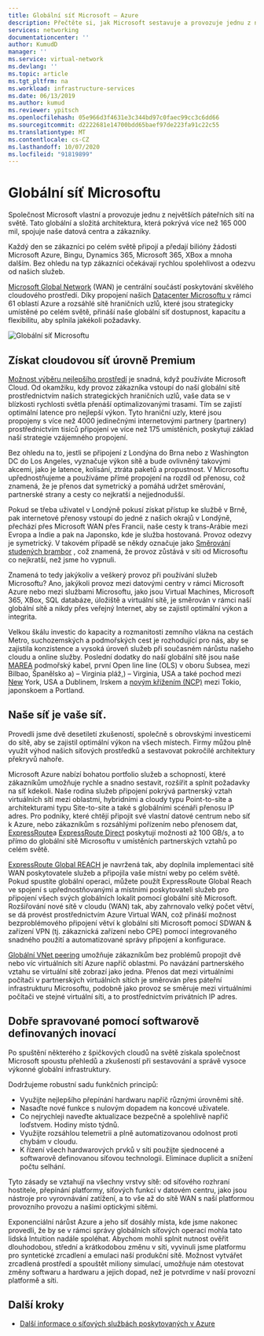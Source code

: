 ```yaml
---
title: Globální síť Microsoft – Azure
description: Přečtěte si, jak Microsoft sestavuje a provozuje jednu z největších páteřních sítí na světě a proč je centrální dodávat Skvělé cloudové prostředí.
services: networking
documentationcenter: ''
author: KumudD
manager: ''
ms.service: virtual-network
ms.devlang: ''
ms.topic: article
ms.tgt_pltfrm: na
ms.workload: infrastructure-services
ms.date: 06/13/2019
ms.author: kumud
ms.reviewer: ypitsch
ms.openlocfilehash: 05e966d3f4631e3c344bd97c0faec99cc3c6dd66
ms.sourcegitcommit: d2222681e14700bdd65baef97de223fa91c22c55
ms.translationtype: MT
ms.contentlocale: cs-CZ
ms.lasthandoff: 10/07/2020
ms.locfileid: "91819899"
---
```

# <a name="microsoft-global-network"></a>Globální síť Microsoftu

Společnost Microsoft vlastní a provozuje jednu z největších páteřních sítí na světě. Tato globální a složitá architektura, která pokrývá více než 165 000 mil, spojuje naše datová centra a zákazníky. 
 
Každý den se zákazníci po celém světě připojí a předají bilióny žádosti Microsoft Azure, Bingu, Dynamics 365, Microsoft 365, XBox a mnoha dalším. Bez ohledu na typ zákazníci očekávají rychlou spolehlivost a odezvu od našich služeb. 
 
[Microsoft Global Network](https://azure.microsoft.com/global-infrastructure/global-network/) (WAN) je centrální součástí poskytování skvělého cloudového prostředí. Díky propojení našich [Datacenter Microsoftu v](https://azure.microsoft.com/global-infrastructure/) rámci 61 oblastí Azure a rozsáhlé sítě hraničních uzlů, které jsou strategicky umístěné po celém světě, přináší naše globální síť dostupnost, kapacitu a flexibilitu, aby splnila jakékoli požadavky.

![Globální síť Microsoftu](./media/microsoft-global-network/microsoft-global-wan.png)
 
## <a name="get-the-premium-cloud-network"></a>Získat cloudovou síť úrovně Premium
 
[Možnost výběru nejlepšího prostředí](https://www.sdxcentral.com/articles/news/azure-tops-aws-gcp-in-cloud-performance-says-thousandeyes/2018/11/) je snadná, když používáte Microsoft Cloud. Od okamžiku, kdy provoz zákazníka vstoupí do naší globální sítě prostřednictvím našich strategických hraničních uzlů, vaše data se v blízkosti rychlosti světla přenáší optimalizovanými trasami. Tím se zajistí optimální latence pro nejlepší výkon. Tyto hraniční uzly, které jsou propojeny s více než 4000 jedinečnými internetovými partnery (partnery) prostřednictvím tisíců připojení ve více než 175 umístěních, poskytují základ naší strategie vzájemného propojení. 
 
Bez ohledu na to, jestli se připojení z Londýna do Brna nebo z Washington DC do Los Angeles, vyznačuje výkon sítě a bude ovlivněný takovými akcemi, jako je latence, kolísání, ztráta paketů a propustnost.  V Microsoftu upřednostňujeme a používáme přímé propojení na rozdíl od přenosu, což znamená, že je přenos dat symetrický a pomáhá udržet směrování, partnerské strany a cesty co nejkratší a nejjednodušší. 

Pokud se třeba uživatel v Londýně pokusí získat přístup ke službě v Brně, pak internetové přenosy vstoupí do jedné z našich okrajů v Londýně, přechází přes Microsoft WAN přes Francii, naše cesty k trans-Arábie mezi Evropa a Indie a pak na Japonsko, kde je služba hostovaná. Provoz odezvy je symetrický. V takovém případě se někdy označuje jako [Směrování studených brambor](https://en.wikipedia.org/wiki/Hot-potato_and_cold-potato_routing) , což znamená, že provoz zůstává v síti od Microsoftu co nejkratší, než jsme ho vypnuli.  
  
Znamená to tedy jakýkoliv a veškerý provoz při používání služeb Microsoftu? Ano, jakýkoli provoz mezi datovými centry v rámci Microsoft Azure nebo mezi službami Microsoftu, jako jsou Virtual Machines, Microsoft 365, XBox, SQL databáze, úložiště a virtuální sítě, je směrován v rámci naší globální sítě a nikdy přes veřejný Internet, aby se zajistil optimální výkon a integrita.  
 
Velkou škálu investic do kapacity a rozmanitosti zemního vlákna na cestách Metro, suchozemských a podmořských cest je rozhodující pro nás, aby se zajistila konzistence a vysoká úroveň služeb při současném nárůstu našeho cloudu a online služby. Poslední dodatky do naší globální sítě jsou naše [MAREA](https://www.submarinecablemap.com/#/submarine-cable/marea) podmořský kabel, první Open line line (OLS) v oboru Subsea, mezi Bilbao, Španělsko a) – Virginia pláž,) – Virginia, USA a také pochod mezi [New](https://www.submarinecablemap.com/#/submarine-cable/aeconnect-1) York, USA a Dublinem, Irskem a [novým křížením (NCP)](https://www.submarinecablemap.com/#/submarine-cable/new-cross-pacific-ncp-cable-system) mezi Tokio, japonskoem a Portland. 
 

## <a name="our-network-is-your-network"></a>Naše síť je vaše síť.

Provedli jsme dvě desetiletí zkušeností, společně s obrovskými investicemi do sítě, aby se zajistil optimální výkon na všech místech. Firmy můžou plně využít výhod našich síťových prostředků a sestavovat pokročilé architektury překryvů nahoře. 
 
Microsoft Azure nabízí bohatou portfolio služeb a schopností, které zákazníkům umožňuje rychle a snadno sestavit, rozšířit a splnit požadavky na síť kdekoli. Naše rodina služeb připojení pokrývá partnerský vztah virtuálních sítí mezi oblastmi, hybridními a cloudy typu Point-to-site a architekturami typu Site-to-site a také s globálními scénáři přenosu IP adres.  Pro podniky, které chtějí připojit své vlastní datové centrum nebo síť k Azure, nebo zákazníkům s rozsáhlými pořízením nebo přenosem dat, [ExpressRoute](../expressroute/expressroute-introduction.md)a [ExpressRoute Direct](../expressroute/expressroute-erdirect-about.md) poskytují možnosti až 100 GB/s, a to přímo do globální sítě Microsoftu v umístěních partnerských vztahů po celém světě.  
 
[ExpressRoute Global REACH](../expressroute/expressroute-global-reach.md) je navržená tak, aby doplnila implementaci sítě WAN poskytovatele služeb a připojila vaše místní weby po celém světě. Pokud spustíte globální operaci, můžete použít ExpressRoute Global Reach ve spojení s upřednostňovanými a místními poskytovateli služeb pro připojení všech svých globálních lokalit pomocí globální sítě Microsoft. Rozšiřování nové sítě v cloudu (WAN) tak, aby zahrnovalo velký počet větví, se dá provést prostřednictvím Azure Virtual WAN, což přináší možnost bezproblémového připojení větví k globální síti Microsoft pomocí SDWAN & zařízení VPN (tj. zákaznická zařízení nebo CPE) pomocí integrovaného snadného použití a automatizované správy připojení a konfigurace. 
 
[Globální VNet peering](../virtual-network/virtual-network-peering-overview.md) umožňuje zákazníkům bez problémů propojit dvě nebo víc virtuálních sítí Azure napříč oblastmi. Po navázání partnerského vztahu se virtuální sítě zobrazí jako jedna. Přenos dat mezi virtuálními počítači v partnerských virtuálních sítích je směrován přes páteřní infrastrukturu Microsoftu, podobně jako provoz se směruje mezi virtuálními počítači ve stejné virtuální síti, a to prostřednictvím privátních IP adres. 
 

## <a name="well-managed-using-software-defined-innovation"></a>Dobře spravované pomocí softwarově definovaných inovací

Po spuštění některého z špičkových cloudů na světě získala společnost Microsoft spoustu přehledů a zkušeností při sestavování a správě vysoce výkonné globální infrastruktury.  
 
Dodržujeme robustní sadu funkčních principů: 
 
- Využijte nejlepšího přepínání hardwaru napříč různými úrovněmi sítě.  
- Nasaďte nové funkce s nulovým dopadem na koncové uživatele.  
- Co nejrychleji naveďte aktualizace bezpečně a spolehlivě napříč loďstvem. Hodiny místo týdnů.  
- Využijte rozsáhlou telemetrii a plně automatizovanou odolnost proti chybám v cloudu.  
- K řízení všech hardwarových prvků v síti použijte sjednocené a softwarově definovanou síťovou technologii.  Eliminace duplicit a snížení počtu selhání. 
 
Tyto zásady se vztahují na všechny vrstvy sítě: od síťového rozhraní hostitele, přepínání platformy, síťových funkcí v datovém centru, jako jsou nástroje pro vyrovnávání zatížení, a to vše až do sítě WAN s naší platformou provozního provozu a našimi optickými sítěmi.  
 
Exponenciální nárůst Azure a jeho síť dosáhly místa, kde jsme nakonec provedli, že by se v rámci správy globálních síťových operací mohla tato lidská Intuition nadále spoléhat. Abychom mohli splnit nutnost ověřit dlouhodobou, střední a krátkodobou změnu v síti, vyvinuli jsme platformu pro syntetické zrcadlení a emulaci naší produkční sítě. Možnost vytvářet zrcadlená prostředí a spouštět miliony simulací, umožňuje nám otestovat změny softwaru a hardwaru a jejich dopad, než je potvrdíme v naší provozní platformě a síti. 

## <a name="next-steps"></a>Další kroky
- [Další informace o síťových službách poskytovaných v Azure](https://azure.microsoft.com/product-categories/networking/)
